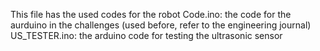 This file has the used codes for the robot
Code.ino: the code for the aurduino in the challenges (used before, refer to the engineering journal)
US_TESTER.ino: the arduino code for testing the ultrasonic sensor
